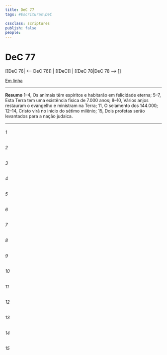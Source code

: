 ```yaml
---
title: DeC 77
tags: #Escrituras\DeC

cssclass: scriptures
publish: false
people:
---
```


# DeC 77
[[DeC 76| <-- DeC 76]] | [[DeC]] | [[DeC 78|DeC 78 --> ]]

[Em linha](https://churchofjesuschrist.org/study/scriptures/dc-testament/dc/77?lang=por)

---
__Resumo__
1–4, Os animais têm espíritos e habitarão em felicidade eterna; 5–7, Esta Terra tem uma existência física de 7.000 anos; 8–10, Vários anjos restauram o evangelho e ministram na Terra; 11, O selamento dos 144.000; 12–14, Cristo virá no início do sétimo milênio; 15, Dois profetas serão levantados para a nação judaica.

---
###### 1 


###### 2 


###### 3 


###### 4 


###### 5 


###### 6 


###### 7 


###### 8 


###### 9 


###### 10 


###### 11 


###### 12 


###### 13 


###### 14 


###### 15 


